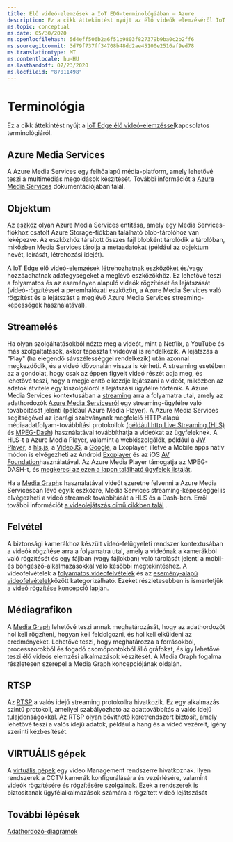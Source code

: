 ```yaml
---
title: Élő videó-elemzések a IoT EDG-terminológiában – Azure
description: Ez a cikk áttekintést nyújt az élő videók elemzéséről IoT Edge terminológiában.
ms.topic: conceptual
ms.date: 05/30/2020
ms.openlocfilehash: 5d4eff506b2a6f51b9803f827379b9ba0c2b2ff6
ms.sourcegitcommit: 3d79f737ff34708b48dd2ae45100e2516af9ed78
ms.translationtype: MT
ms.contentlocale: hu-HU
ms.lasthandoff: 07/23/2020
ms.locfileid: "87011498"
---
```

# <a name="terminology"></a>Terminológia

Ez a cikk áttekintést nyújt a [IoT Edge élő videó-elemzéssel](overview.md)kapcsolatos terminológiáról.

## <a name="azure-media-services"></a>Azure Media Services

A Azure Media Services egy felhőalapú média-platform, amely lehetővé teszi a multimédiás megoldások készítését. További információt a [Azure Media Services](../latest/media-services-overview.md) dokumentációjában talál.

## <a name="asset"></a>Objektum

Az [eszköz](../latest/assets-concept.md) olyan Azure Media Services entitása, amely egy Media Services-fiókhoz csatolt Azure Storage-fiókban található blob-tárolóhoz van leképezve. Az eszközhöz társított összes fájl blobként tárolódik a tárolóban, miközben Media Services tárolja a metaadatokat (például az objektum nevét, leírását, létrehozási idejét).

A IoT Edge élő videó-elemzések létrehozhatnak eszközöket és/vagy hozzáadhatnak adategységeket a meglévő eszközökhöz. Ez lehetővé teszi a folyamatos és az eseményen alapuló videók rögzítését és lejátszását (videó-rögzítéssel a peremhálózati eszközön, a Azure Media Services való rögzítést és a lejátszást a meglévő Azure Media Services streaming-képességek használatával).

## <a name="streaming"></a>Streamelés

Ha olyan szolgáltatásokból nézte meg a videót, mint a Netflix, a YouTube és más szolgáltatások, akkor tapasztalt videóval is rendelkezik. A lejátszás a "Play" (ha elegendő sávszélességgel rendelkezik) után azonnal megkezdődik, és a videó idővonalán vissza is kérheti. A streaming esetében az a gondolat, hogy csak az éppen figyelt videó részét adja meg, és lehetővé teszi, hogy a megjelenítő elkezdje lejátszani a videót, miközben az adatok átvitele egy kiszolgálóról a lejátszási ügyfélre történik. A Azure Media Services kontextusában a [streaming](https://en.wikipedia.org/wiki/Streaming_media) arra a folyamatra utal, amely az adathordozók [Azure Media Servicesról](../azure-media-player/azure-media-player-overview.md) egy streaming-ügyfélre való továbbítását jelenti (például Azure Media Player). A Azure Media Services segítségével az iparági szabványnak megfelelő HTTP-alapú médiaadatfolyam-továbbítási protokollok [(például http Live Streaming (HLS)](https://developer.apple.com/streaming/) és [MPEG-Dash](https://dashif.org/about/)) használatával továbbíthatja a videókat az ügyfeleknek. A HLS-t a Azure Media Player, valamint a webkiszolgálók, például a [JW Player](https://www.jwplayer.com/), a [hls.js](https://github.com/video-dev/hls.js/), a [VideoJS](https://videojs.com/), a [Google](https://github.com/google/shaka-player), a Exoplayer, illetve a Mobile apps natív módon is elvégezheti az Android [Exoplayer](https://github.com/google/ExoPlayer) és az iOS [AV Foundation](https://developer.apple.com/av-foundation/)használatával. Az Azure Media Player támogatja az MPEG-DASH-t, és [megkeresi az ezen a lapon található ügyfelek listáját](https://dashif.org/clients/). 

Ha a [Media Graph](#media-graph)s használatával videót szeretne felvenni a Azure Media Servicesban lévő egyik eszközre, Media Services streaming-képességgel is elvégezheti a videó streamek továbbítását a HLS és a Dash-ben. Erről további információt [a videolejátszás című cikkben talál](video-playback-concept.md) .

## <a name="recording"></a>Felvétel

A biztonsági kamerákhoz készült videó-felügyeleti rendszer kontextusában a videók rögzítése arra a folyamatra utal, amely a videónak a kamerákból való rögzítését és egy fájlban (vagy fájlokban) való tárolását jelenti a mobil-és böngésző-alkalmazásokkal való későbbi megtekintéshez. A videofelvételek a [folyamatos videofelvételek](continuous-video-recording-concept.md) és az [esemény-alapú videofelvételek](event-based-video-recording-concept.md)között kategorizálható. Ezeket részletesebben is ismertetjük a [videó rögzítése](video-recording-concept.md) koncepció lapján.

## <a name="media-graph"></a>Médiagrafikon

A [Media Graph](media-graph-concept.md) lehetővé teszi annak meghatározását, hogy az adathordozót hol kell rögzíteni, hogyan kell feldolgozni, és hol kell elküldeni az eredményeket. Lehetővé teszi, hogy meghatározza a forrásokból, processzorokból és fogadó csomópontokból álló gráfokat, és így lehetővé teszi élő videós elemzési alkalmazások készítését. A Media Graph fogalma részletesen szerepel a Media Graph koncepciójának oldalán.

## <a name="rtsp"></a>RTSP

Az [RTSP](https://tools.ietf.org/html/rfc2326) a valós idejű streaming protokollra hivatkozik. Ez egy alkalmazás szintű protokoll, amellyel szabályozható az adattovábbítás a valós idejű tulajdonságokkal. Az RTSP olyan bővíthető keretrendszert biztosít, amely lehetővé teszi a valós idejű adatok, például a hang és a videó vezérelt, igény szerinti kézbesítését. 

## <a name="vms"></a>VIRTUÁLIS gépek

A [virtuális gépek](https://en.wikipedia.org/wiki/Video_management_system) egy video Management rendszerre hivatkoznak. Ilyen rendszerek a CCTV kamerák konfigurálására és vezérlésére, valamint videók rögzítésére és rögzítésére szolgálnak. Ezek a rendszerek is biztosítanak ügyfélalkalmazások számára a rögzített videó lejátszását

## <a name="next-steps"></a>További lépések

[Adathordozó-diagramok](media-graph-concept.md)
